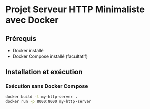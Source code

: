 # Projet Serveur HTTP Minimaliste avec Docker

## Prérequis
- Docker installé
- Docker Compose installé (facultatif)

## Installation et exécution

### Exécution sans Docker Compose
```bash
docker build -t my-http-server .
docker run -p 8000:8000 my-http-server
